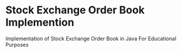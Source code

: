 # Stock Exchange Order Book Implemention
Implementation of Stock Exchange Order Book in Java
For Educational Purposes
